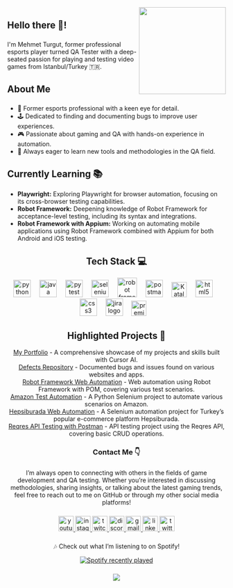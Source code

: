 <img align="right" height="200" src="https://i.imgflip.com/8jvzw1.gif"  />

###

<h2 align="left">Hello there 👋!</h2>

###

<p align="left">I'm Mehmet Turgut, former professional esports player turned QA Tester with a deep-seated passion for playing and testing video games from Istanbul/Turkey 🇹🇷.</p>

###

<h2 align="left">About Me</h2>

###

<p align="left"></p>
<ul>
   <li>🌟 Former esports professional with a keen eye for detail.</li>
   <li>🕹️ Dedicated to finding and documenting bugs to improve user experiences.</li>
   <li>🎮 Passionate about gaming and QA with hands-on experience in automation.</li>
   <li>🚀 Always eager to learn new tools and methodologies in the QA field.</li>
</ul>

###

<h2 align="left">Currently Learning 📚</h2>

<ul>
  <li><strong>Playwright:</strong> Exploring Playwright for browser automation, focusing on its cross-browser testing capabilities.</li>
  <li><strong>Robot Framework:</strong> Deepening knowledge of Robot Framework for acceptance-level testing, including its syntax and integrations.</li>
  <li><strong>Robot Framework with Appium:</strong> Working on automating mobile applications using Robot Framework combined with Appium for both Android and iOS testing.</li>
</ul>

###


###

<h2 align="center">Tech Stack 💻</h2>

<div align="center">
  <img src="https://cdn.jsdelivr.net/gh/devicons/devicon/icons/python/python-original.svg" height="40" alt="python logo"  />
  <img width="12" />
  <img src="https://cdn.jsdelivr.net/gh/devicons/devicon/icons/java/java-original.svg" height="40" alt="java logo"  />
  <img width="12" />
  <img src="https://cdn.jsdelivr.net/gh/devicons/devicon/icons/pytest/pytest-original.svg" height="40" alt="pytest logo"  />
  <img width="12" />
  <img src="https://cdn.jsdelivr.net/gh/devicons/devicon/icons/selenium/selenium-original.svg" height="40" alt="selenium logo"  />
  <img width="12" />
  <img src="https://www.svgrepo.com/show/374049/robotframework.svg" height="45" alt="robot framework logo"  />
  <img width="12" />
  <img src="https://cdn.jsdelivr.net/gh/devicons/devicon/icons/postman/postman-original.svg" height="40" alt="postman logo"  />
  <img width="12" />
  <img src="https://seeklogo.com/images/K/katalon-logo-0F46217B60-seeklogo.com.png" height="35" alt="Katalonstudio logo"  />
  <img width="12" />
  <img src="https://cdn.jsdelivr.net/gh/devicons/devicon/icons/html5/html5-original.svg" height="40" alt="html5 logo"  />
  <img width="12" />
  <img src="https://cdn.jsdelivr.net/gh/devicons/devicon/icons/css3/css3-original.svg" height="40" alt="css3 logo"  />
  <img width="12" />
  <img src="https://cdn.jsdelivr.net/gh/devicons/devicon/icons/jira/jira-original.svg" height="40" alt="jira logo"  />
  <img width="12" />
  <img src="https://cdn.jsdelivr.net/gh/devicons/devicon/icons/premierepro/premierepro-plain.svg" height="35" alt="premierepro logo"  />
  <img width="12" />
  

  
  
</div>



###

<h2 align="center">Highlighted Projects 🌟</h2>
<p align="center">
   <a href="https://github.com/mtaksel/my-portfolio">My Portfolio</a> - A comprehensive showcase of my projects and skills built with Cursor AI. <br/>
   <a href="https://github.com/mtaksel/defects">Defects Repository</a> - Documented bugs and issues found on various websites and apps.<br/>
   <a href="https://github.com/mtaksel/robot-framework-web-automation">Robot Framework Web Automation</a> - Web automation using Robot Framework with POM, covering various test scenarios. <br/>
   <a href="https://github.com/mtaksel/amazon-test-automation">Amazon Test Automation</a> - A Python Selenium project to automate various scenarios on Amazon. <br/>
  <a href="https://github.com/mtaksel/hepsiburada-web-automation">Hepsiburada Web Automation</a> - A Selenium automation project for Turkey’s popular e-commerce platform Hepsiburada. <br/>
  <a href="https://github.com/mtaksel/reqres-api-testing">Reqres API Testing with Postman</a> - API testing project using the Reqres API, covering basic CRUD operations. <br/>
</p>

###

###

<h3 align="center">Contact Me 👇</h3>

###

<p align="center">I’m always open to connecting with others in the fields of game development and QA testing. Whether you’re interested in discussing methodologies, sharing insights, or talking about the latest gaming trends, feel free to reach out to me on GitHub or through my other social media platforms!</p>

###

<div align="center">
  <a href="https://www.youtube.com/korpse1" target="_blank">
    <img src="https://img.shields.io/static/v1?message=Youtube&logo=youtube&label=&color=FF0000&logoColor=white&labelColor=&style=for-the-badge" height="35" alt="youtube logo"  />
  </a>
  <a href="https://www.instagram.com/mtaksel/" target="_blank">
    <img src="https://img.shields.io/static/v1?message=Instagram&logo=instagram&label=&color=E4405F&logoColor=white&labelColor=&style=for-the-badge" height="35" alt="instagram logo"  />
  </a>
  <a href="https://www.twitch.tv/korpse" target="_blank">
    <img src="https://img.shields.io/static/v1?message=Twitch&logo=twitch&label=&color=9146FF&logoColor=white&labelColor=&style=for-the-badge" height="35" alt="twitch logo"  />
  </a>
  <a href=".korpse" target="_blank">
    <img src="https://img.shields.io/static/v1?message=Discord&logo=discord&label=&color=7289DA&logoColor=white&labelColor=&style=for-the-badge" height="35" alt="discord logo"  />
  </a>
  <a href="mehmeturgutaksel@gmail.com" target="_blank">
    <img src="https://img.shields.io/static/v1?message=Gmail&logo=gmail&label=&color=D14836&logoColor=white&labelColor=&style=for-the-badge" height="35" alt="gmail logo"  />
  </a>
  <a href="https://www.linkedin.com/in/mehmeturgutaksel/" target="_blank">
    <img src="https://img.shields.io/static/v1?message=LinkedIn&logo=linkedin&label=&color=0077B5&logoColor=white&labelColor=&style=for-the-badge" height="35" alt="linkedin logo"  />
  </a>
  <a href="https://twitter.com/mtaksel" target="_blank">
    <img src="https://img.shields.io/static/v1?message=Twitter&logo=twitter&label=&color=1DA1F2&logoColor=white&labelColor=&style=for-the-badge" height="35" alt="twitter logo"  />
  </a>
</div>

###

<div align="center">
  <p>🎶 Check out what I’m listening to on Spotify!</p>
  <a href="https://open.spotify.com/user/corpsebringer">
    <img src="https://spotify-recently-played-readme.vercel.app/api?user=corpsebringer&count=5" alt="Spotify recently played" />
  </a>
</div>


###

<div align="center">
  <img src="https://profile-counter.glitch.me/mtaksel/count.svg?"  />
</div>

###

